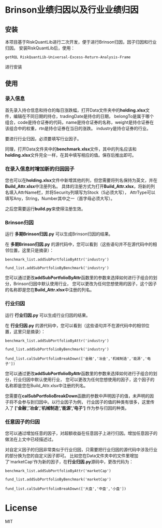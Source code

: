 # Brinson业绩归因以及行业业绩归因
## 安装

本项目基于RiskQuantLib进行二次开发，便于进行Brinson归因，因子归因和行业归因。 安装RiskQuantLib后，使用：

`getRQL RiskQuantLib-Universal-Excess-Return-Analysis-Frame`

进行安装

## 使用

### 录入信息

首先录入持仓信息和持仓的每日涨跌幅，打开Data文件夹中的**holding.xlsx**文件，编辑在不同日期的持仓，tradingDate是持仓的日期，
belongTo是属于哪个组合，code是持仓证券的代码，name是持仓证券的名称，weight是持仓证券在该组合中的权重，rtn是持仓证券在当日的涨跌。
industry是持仓证券的行业。

要进行行业归因，必须要填写行业因子。

同理，打开Data文件夹中的**benchmark.xlsx**文件，其中的列名应该和**holding.xlsx**文件完全一样，在其中填写相应的值。保存后推出即可。

### 在录入信息时增加新的归因因子

您也可以在**holding.xlsx**文件中新增其他的列，但您需要将列名保持为英文，并在**Build_Attr.xlsx**中注册列名。
具体的注册方式为打开**Build_Attr.xlsx**，将新的列名填入AttrName栏，并将Security列填写为Stock（S必须大写），
AttrType可以填写Any，String，Number其中之一（首字母必须大写）。

之后您需要运行**build.py**来使得注册生效。

### Brinson归因
运行 **多期Brinson归因.py** 可以生成Brinson归因的结果。

在 **多期Brinson归因.py** 的源代码中，您可以看到（这些语句并不在源代码中的相邻位置，这里只是摘录）：

`benchmark_list.addSubPortfolioByAttr('industry')`

`fund_list.addSubPortfolioByBenchmark('industry')`

您可以通过更改**addSubPortfolioByAttr**函数里的参数来选择如何进行子组合的划分，Brinson归因中默认使用行业，
您可以更改为任何您想使用的因子，这个因子的名称即是您在**Build_Attr.xlsx**中注册的列名。


### 行业归因
运行 **行业归因.py** 可以生成行业归因的结果。

在 **行业归因.py** 的源代码中，您可以看到（这些语句并不在源代码中的相邻位置，这里只是摘录）：

`benchmark_list.addSubPortfolioByAttr('industry')`

`fund_list.addSubPortfolioByBenchmark('industry')`

`fund_list.calSubPortfolioBreakDown(['金融','冶金','机械制造','能源','电子'])`

您可以通过更改**addSubPortfolioByAttr**函数里的参数来选择如何进行子组合的划分，行业归因中默认使用行业，
您可以更改为任何您想使用的因子，这个因子的名称即是您在Build_Attr.xlsx中注册的列名。

您需要在**calSubPortfolioBreakDown**函数的参数中声明因子的值，未声明的因子将不会参与到归因中。以行业因子为例，
行业因子的值的种类有很多，这里传入了 **['金融','冶金','机械制造','能源','电子']** 作为参与归因的种类。

### 任意因子的归因

您可以通过增加任意的因子，对超额收益在任意因子上进行归因。增加任意因子的做法在上文中已经描述过。

对自定义因子的归因非常类似于行业归因，只需要把行业归因的源代码中涉及行业的部分换为您的自定义因子即可。
比如您在Data文件夹中的文件里增加了'marketCap'作为新的因子，在**行业归因.py**源码中，更改代码为：

`benchmark_list.addSubPortfolioByAttr('marketCap')`

`fund_list.addSubPortfolioByBenchmark('marketCap')`

`fund_list.calSubPortfolioBreakDown(['大盘','中盘','小盘'])`

# License
MIT

